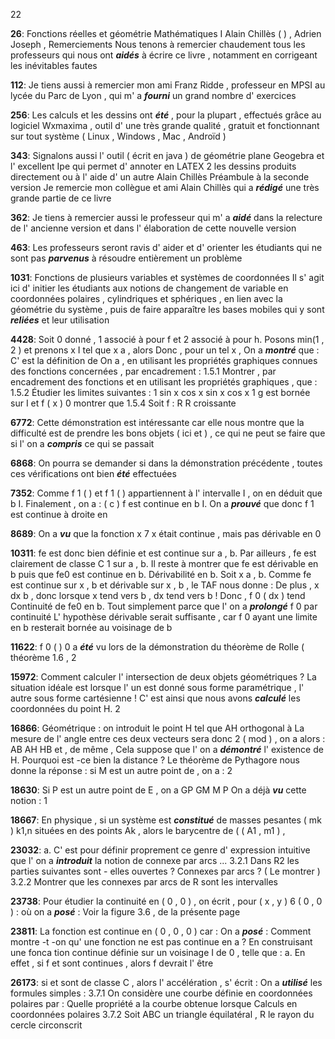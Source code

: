 22

**26**: Fonctions réelles et géométrie Mathématiques I Alain Chillès ( ) , Adrien Joseph , Remerciements Nous tenons à remercier chaudement tous les professeurs qui nous ont ***aidés*** à écrire ce livre , notamment en corrigeant les inévitables fautes

**112**: Je tiens aussi à remercier mon ami Franz Ridde , professeur en MPSI au lycée du Parc de Lyon , qui m' a ***fourni*** un grand nombre d' exercices

**256**: Les calculs et les dessins ont ***été*** , pour la plupart , effectués grâce au logiciel Wxmaxima , outil d' une très grande qualité , gratuit et fonctionnant sur tout système ( Linux , Windows , Mac , Androïd )

**343**: Signalons aussi l' outil ( écrit en java ) de géométrie plane Geogebra et l' excellent Ipe qui permet d' annoter en LATEX 2 les dessins produits directement ou à l' aide d' un autre Alain Chillès Préambule à la seconde version Je remercie mon collègue et ami Alain Chillès qui a ***rédigé*** une très grande partie de ce livre

**362**: Je tiens à remercier aussi le professeur qui m' a ***aidé*** dans la relecture de l' ancienne version et dans l' élaboration de cette nouvelle version

**463**: Les professeurs seront ravis d' aider et d' orienter les étudiants qui ne sont pas ***parvenus*** à résoudre entièrement un problème

**1031**: Fonctions de plusieurs variables et systèmes de coordonnées Il s' agit ici d' initier les étudiants aux notions de changement de variable en coordonnées polaires , cylindriques et sphériques , en lien avec la géométrie du système , puis de faire apparaître les bases mobiles qui y sont ***reliées*** et leur utilisation

**4428**: Soit 0 donné , 1 associé à pour f et 2 associé à pour h. Posons min(1 , 2 ) et prenons x I tel que x a , alors Donc , pour un tel x , On a ***montré*** que : C' est la définition de On a , en utilisant les propriétés graphiques connues des fonctions concernées , par encadrement : 1.5.1 Montrer , par encadrement des fonctions et en utilisant les propriétés graphiques , que : 1.5.2 Étudier les limites suivantes : 1 sin x cos x sin x cos x 1 g est bornée sur I et f ( x ) 0 montrer que 1.5.4 Soit f : R R croissante

**6772**: Cette démonstration est intéressante car elle nous montre que la difficulté est de prendre les bons objets ( ici et ) , ce qui ne peut se faire que si l' on a ***compris*** ce qui se passait

**6868**: On pourra se demander si dans la démonstration précédente , toutes ces vérifications ont bien ***été*** effectuées

**7352**: Comme f 1 ( ) et f 1 ( ) appartiennent à l' intervalle I , on en déduit que b I. Finalement , on a : ( c ) f est continue en b I. On a ***prouvé*** que donc f 1 est continue à droite en

**8689**: On a ***vu*** que la fonction x 7 x était continue , mais pas dérivable en 0

**10311**: fe est donc bien définie et est continue sur a , b. Par ailleurs , fe est clairement de classe C 1 sur a , b. Il reste à montrer que fe est dérivable en b puis que fe0 est continue en b. Dérivabilité en b. Soit x a , b. Comme fe est continue sur x , b et dérivable sur x , b , le TAF nous donne : De plus , x dx b , donc lorsque x tend vers b , dx tend vers b ! Donc , f 0 ( dx ) tend Continuité de fe0 en b. Tout simplement parce que l' on a ***prolongé*** f 0 par continuité L' hypothèse dérivable serait suffisante , car f 0 ayant une limite en b resterait bornée au voisinage de b

**11622**: f 0 ( ) 0 a ***été*** vu lors de la démonstration du théorème de Rolle ( théorème 1.6 , 2

**15972**: Comment calculer l' intersection de deux objets géométriques ? La situation idéale est lorsque l' un est donné sous forme paramétrique , l' autre sous forme cartésienne ! C' est ainsi que nous avons ***calculé*** les coordonnées du point H. 2

**16866**: Géométrique : on introduit le point H tel que AH orthogonal à La mesure de l' angle entre ces deux vecteurs sera donc 2 ( mod ) , on a alors : AB AH HB et , de même , Cela suppose que l' on a ***démontré*** l' existence de H. Pourquoi est -ce bien la distance ? Le théorème de Pythagore nous donne la réponse : si M est un autre point de , on a : 2

**18630**: Si P est un autre point de E , on a GP GM M P On a déjà ***vu*** cette notion : 1

**18667**: En physique , si un système est ***constitué*** de masses pesantes ( mk ) k1,n situées en des points Ak , alors le barycentre de ( ( A1 , m1 ) ,

**23032**: a. C' est pour définir proprement ce genre d' expression intuitive que l' on a ***introduit*** la notion de connexe par arcs ... 3.2.1 Dans R2 les parties suivantes sont - elles ouvertes ? Connexes par arcs ? ( Le montrer ) 3.2.2 Montrer que les connexes par arcs de R sont les intervalles

**23738**: Pour étudier la continuité en ( 0 , 0 ) , on écrit , pour ( x , y ) 6 ( 0 , 0 ) : où on a ***posé*** : Voir la figure 3.6 , de la présente page

**23811**: La fonction est continue en ( 0 , 0 , 0 ) car : On a ***posé*** : Comment montre -t -on qu' une fonction ne est pas continue en a ? En construisant une fonca tion continue définie sur un voisinage I de 0 , telle que : a. En effet , si f et sont continues , alors f devrait l' être

**26173**: si et sont de classe C , alors l' accélération , s' écrit : On a ***utilisé*** les formules simples : 3.7.1 On considère une courbe définie en coordonnées polaires par : Quelle propriété a la courbe obtenue lorsque Calculs en coordonnées polaires 3.7.2 Soit ABC un triangle équilatéral , R le rayon du cercle circonscrit